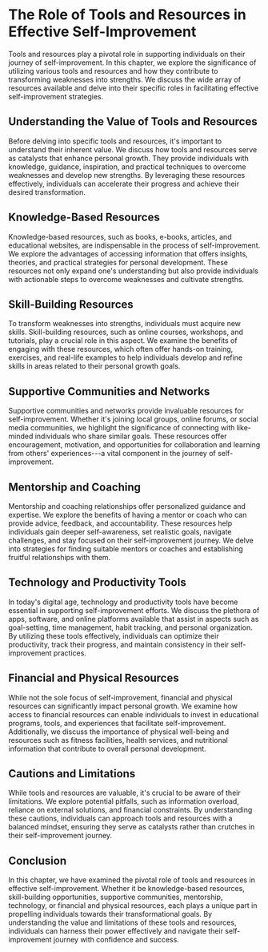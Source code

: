 The Role of Tools and Resources in Effective Self-Improvement
========================================================================

Tools and resources play a pivotal role in supporting individuals on their journey of self-improvement. In this chapter, we explore the significance of utilizing various tools and resources and how they contribute to transforming weaknesses into strengths. We discuss the wide array of resources available and delve into their specific roles in facilitating effective self-improvement strategies.

**Understanding the Value of Tools and Resources**
--------------------------------------------------

Before delving into specific tools and resources, it's important to understand their inherent value. We discuss how tools and resources serve as catalysts that enhance personal growth. They provide individuals with knowledge, guidance, inspiration, and practical techniques to overcome weaknesses and develop new strengths. By leveraging these resources effectively, individuals can accelerate their progress and achieve their desired transformation.

**Knowledge-Based Resources**
-----------------------------

Knowledge-based resources, such as books, e-books, articles, and educational websites, are indispensable in the process of self-improvement. We explore the advantages of accessing information that offers insights, theories, and practical strategies for personal development. These resources not only expand one's understanding but also provide individuals with actionable steps to overcome weaknesses and cultivate strengths.

**Skill-Building Resources**
----------------------------

To transform weaknesses into strengths, individuals must acquire new skills. Skill-building resources, such as online courses, workshops, and tutorials, play a crucial role in this aspect. We examine the benefits of engaging with these resources, which often offer hands-on training, exercises, and real-life examples to help individuals develop and refine skills in areas related to their personal growth goals.

**Supportive Communities and Networks**
---------------------------------------

Supportive communities and networks provide invaluable resources for self-improvement. Whether it's joining local groups, online forums, or social media communities, we highlight the significance of connecting with like-minded individuals who share similar goals. These resources offer encouragement, motivation, and opportunities for collaboration and learning from others' experiences---a vital component in the journey of self-improvement.

**Mentorship and Coaching**
---------------------------

Mentorship and coaching relationships offer personalized guidance and expertise. We explore the benefits of having a mentor or coach who can provide advice, feedback, and accountability. These resources help individuals gain deeper self-awareness, set realistic goals, navigate challenges, and stay focused on their self-improvement journey. We delve into strategies for finding suitable mentors or coaches and establishing fruitful relationships with them.

**Technology and Productivity Tools**
-------------------------------------

In today's digital age, technology and productivity tools have become essential in supporting self-improvement efforts. We discuss the plethora of apps, software, and online platforms available that assist in aspects such as goal-setting, time management, habit tracking, and personal organization. By utilizing these tools effectively, individuals can optimize their productivity, track their progress, and maintain consistency in their self-improvement practices.

**Financial and Physical Resources**
------------------------------------

While not the sole focus of self-improvement, financial and physical resources can significantly impact personal growth. We examine how access to financial resources can enable individuals to invest in educational programs, tools, and experiences that facilitate self-improvement. Additionally, we discuss the importance of physical well-being and resources such as fitness facilities, health services, and nutritional information that contribute to overall personal development.

**Cautions and Limitations**
----------------------------

While tools and resources are valuable, it's crucial to be aware of their limitations. We explore potential pitfalls, such as information overload, reliance on external solutions, and financial constraints. By understanding these cautions, individuals can approach tools and resources with a balanced mindset, ensuring they serve as catalysts rather than crutches in their self-improvement journey.

**Conclusion**
--------------

In this chapter, we have examined the pivotal role of tools and resources in effective self-improvement. Whether it be knowledge-based resources, skill-building opportunities, supportive communities, mentorship, technology, or financial and physical resources, each plays a unique part in propelling individuals towards their transformational goals. By understanding the value and limitations of these tools and resources, individuals can harness their power effectively and navigate their self-improvement journey with confidence and success.
